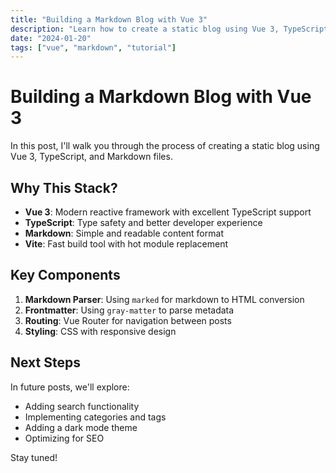 ```yaml
---
title: "Building a Markdown Blog with Vue 3"
description: "Learn how to create a static blog using Vue 3, TypeScript, and Markdown"
date: "2024-01-20"
tags: ["vue", "markdown", "tutorial"]
---
```


# Building a Markdown Blog with Vue 3

In this post, I'll walk you through the process of creating a static blog using Vue 3, TypeScript, and Markdown files.

## Why This Stack?

- **Vue 3**: Modern reactive framework with excellent TypeScript support
- **TypeScript**: Type safety and better developer experience
- **Markdown**: Simple and readable content format
- **Vite**: Fast build tool with hot module replacement

## Key Components

1. **Markdown Parser**: Using `marked` for markdown to HTML conversion
2. **Frontmatter**: Using `gray-matter` to parse metadata
3. **Routing**: Vue Router for navigation between posts
4. **Styling**: CSS with responsive design

## Next Steps

In future posts, we'll explore:
- Adding search functionality
- Implementing categories and tags
- Adding a dark mode theme
- Optimizing for SEO

Stay tuned! 